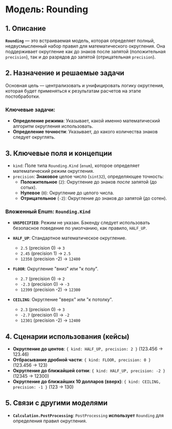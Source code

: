 # Модель: Rounding

## 1. Описание

**`Rounding`** — это встраиваемая модель, которая определяет полный, недвусмысленный набор правил для математического округления. Она поддерживает округление как до знаков после запятой (положительная `precision`), так и до разрядов до запятой (отрицательная `precision`).

## 2. Назначение и решаемые задачи

Основная цель — централизовать и унифицировать логику округления, которая будет применяться к результатам расчетов на этапе постобработки.

### Ключевые задачи:
- **Определение режима**: Указывает, какой именно математический алгоритм округления использовать.
- **Определение точности**: Указывает, до какого количества знаков следует округлять.

## 3. Ключевые поля и концепции

- `kind`: Поле типа `Rounding.Kind` (`enum`), которое определяет математический режим округления.
- `precision`: **Знаковое** целое число (`sint32`), определяющее точность:
  - **Положительное** (`2`): Округление до знаков *после* запятой (до сотых).
  - **Нулевое** (`0`): Округление до целого числа.
  - **Отрицательное** (`-2`): Округление до знаков *до* запятой (до сотен).

### Вложенный Enum: `Rounding.Kind`
- **`UNSPECIFIED`**: Режим не указан. Бэкенду следует использовать безопасное поведение по умолчанию, как правило, `HALF_UP`.

- **`HALF_UP`**: Стандартное математическое округление.
  - `2.5` (precision 0) -> `3`
  - `2.45` (precision 1) -> `2.5`
  - `12350` (precision -2) -> `12400`

- **`FLOOR`**: Округление "вниз" или "к полу".
  - `2.7` (precision 0) -> `2`
  - `-2.3` (precision 0) -> `-3`
  - `12399` (precision -2) -> `12300`

- **`CEILING`**: Округление "вверх" или "к потолку".
  - `2.3` (precision 0) -> `3`
  - `-2.7` (precision 0) -> `-2`
  - `12301` (precision -2) -> `12400`

## 4. Сценарии использования (кейсы)

- **Округление до центов**: `{ kind: HALF_UP, precision: 2 }` (123.456 -> 123.46)
- **Отбрасывание дробной части**: `{ kind: FLOOR, precision: 0 }` (123.456 -> 123)
- **Округление до ближайшей сотни**: `{ kind: HALF_UP, precision: -2 }` (12345 -> 12300)
- **Округление до ближайших 10 долларов (вверх)**: `{ kind: CEILING, precision: -1 }` (123 -> 130)

## 5. Связи с другими моделями

- **`Calculation.PostProcessing`**: `PostProcessing` **использует** `Rounding` для определения правил округления.
